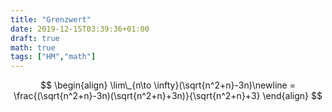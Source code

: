 ```yaml
---
title: "Grenzwert"
date: 2019-12-15T03:39:36+01:00
draft: true
math: true
tags: ["HM","math"]
---
```


$$
\begin{align}
\lim\_{n\to \infty}(\sqrt{n^2+n}-3n)\newline
= \frac{(\sqrt{n^2+n}-3n)(\sqrt{n^2+n}+3n)}{\sqrt{n^2+n}+3}
\end{align}
$$
